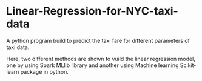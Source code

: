 # Linear-Regression-for-NYC-taxi-data

A python program build to predict the taxi fare for different parameters of taxi data.

Here, two different methods are shown to vuild the linear regression model, one by using Spark MLlib library and another using Machine learning Scikit-learn package in python.

